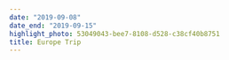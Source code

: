 ```yaml
---
date: "2019-09-08"
date_end: "2019-09-15"
highlight_photo: 53049043-bee7-8108-d528-c38cf40b8751
title: Europe Trip
---
```


